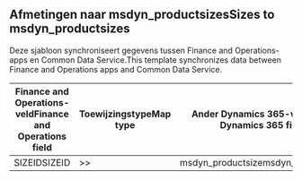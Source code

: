 ## <a name="sizes-to-msdyn_productsizes"></a><span data-ttu-id="fcf83-101">Afmetingen naar msdyn_productsizes</span><span class="sxs-lookup"><span data-stu-id="fcf83-101">Sizes to msdyn_productsizes</span></span>

<span data-ttu-id="fcf83-102">Deze sjabloon synchroniseert gegevens tussen Finance and Operations-apps en Common Data Service.</span><span class="sxs-lookup"><span data-stu-id="fcf83-102">This template synchronizes data between Finance and Operations apps and Common Data Service.</span></span>

<span data-ttu-id="fcf83-103">Finance and Operations-veld</span><span class="sxs-lookup"><span data-stu-id="fcf83-103">Finance and Operations field</span></span> | <span data-ttu-id="fcf83-104">Toewijzingstype</span><span class="sxs-lookup"><span data-stu-id="fcf83-104">Map type</span></span> | <span data-ttu-id="fcf83-105">Ander Dynamics 365-veld</span><span class="sxs-lookup"><span data-stu-id="fcf83-105">Other Dynamics 365 field</span></span> | <span data-ttu-id="fcf83-106">Standaardwaarde</span><span class="sxs-lookup"><span data-stu-id="fcf83-106">Default value</span></span>
---|---|---|---
<span data-ttu-id="fcf83-107">SIZEID</span><span class="sxs-lookup"><span data-stu-id="fcf83-107">SIZEID</span></span> | >> | <span data-ttu-id="fcf83-108">msdyn_productsize</span><span class="sxs-lookup"><span data-stu-id="fcf83-108">msdyn_productsize</span></span> | 
